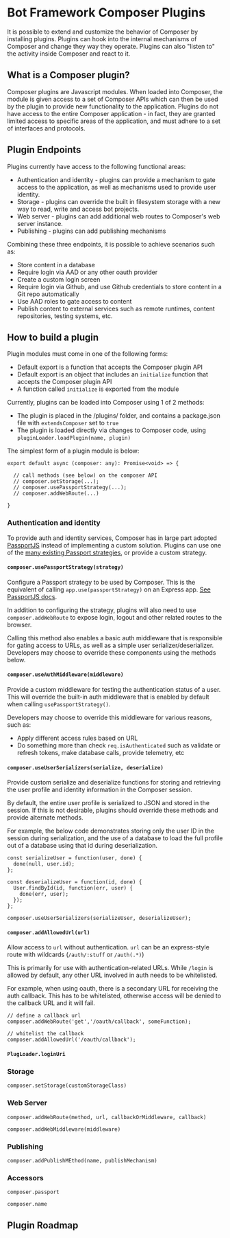 # Bot Framework Composer Plugins

It is possible to extend and customize the behavior of Composer by installing plugins.
Plugins can hook into the internal mechanisms of Composer and change they way they operate.
Plugins can also "listen to" the activity inside Composer and react to it.

## What is a Composer plugin?

Composer plugins are Javascript modules. When loaded into Composer, the module is given access
to a set of Composer APIs which can then be used by the plugin to provide new functionality to the application.
Plugins do not have access to the entire Composer application - in fact, they are granted limited access
to specific areas of the application, and must adhere to a set of interfaces and protocols.

## Plugin Endpoints

Plugins currently have access to the following functional areas:

* Authentication and identity - plugins can provide a mechanism to gate access to the application, as well as mechanisms used to provide user identity. 
* Storage - plugins can override the built in filesystem storage with a new way to read, write and access bot projects.
* Web server - plugins can add additional web routes to Composer's web server instance.
* Publishing - plugins can add publishing mechanisms

Combining these three endpoints, it is possible to achieve scenarios such as:

* Store content in a database
* Require login via AAD or any other oauth provider
* Create a custom login screen
* Require login via Github, and use Github credentials to store content in a Git repo automatically
* Use AAD roles to gate access to content
* Publish content to external services such as remote runtimes, content repositories, testing systems, etc.

## How to build a plugin

Plugin modules must come in one of the following forms:
* Default export is a function that accepts the Composer plugin API
* Default export is an object that includes an `initialize` function that accepts the Composer plugin API
* A function called `initialize` is exported from the module

Currently, plugins can be loaded into Composer using 1 of 2 methods:
* The plugin is placed in the /plugins/ folder, and contains a package.json file with `extendsComposer` set to `true`
* The plugin is loaded directly via changes to Composer code, using `pluginLoader.loadPlugin(name, plugin)`

The simplest form of a plugin module is below:

```
export default async (composer: any): Promise<void> => {

  // call methods (see below) on the composer API
  // composer.setStorage(...);
  // composer.usePassportStrategy(...);
  // composer.addWebRoute(...)

}
```

### Authentication and identity

To provide auth and identity services, Composer has in large part adopted [PassportJS](https://passportjs.org) instead of implementing a custom solution.
Plugins can use one of the [many existing Passport strategies](http://www.passportjs.org/packages/), or provide a custom strategy.

#### `composer.usePassportStrategy(strategy)`

Configure a Passport strategy to be used by Composer. This is the equivalent of calling `app.use(passportStrategy)` on an Express app. [See PassportJS docs](http://www.passportjs.org/docs/configure/).

In addition to configuring the strategy, plugins will also need to use `composer.addWebRoute` to expose login, logout and other related routes to the browser.

Calling this method also enables a basic auth middleware that is responsible for gating access to URLs, as well as a simple user serializer/deserializer.  Developers may choose to override these components using the methods below.

#### `composer.useAuthMiddleware(middleware)`

Provide a custom middleware for testing the authentication status of a user. This will override the built-in auth middleware that is enabled by default when calling `usePassportStrategy()`.

Developers may choose to override this middleware for various reasons, such as:
* Apply different access rules based on URL
* Do something more than check `req.isAuthenticated` such as validate or refresh tokens, make database calls, provide telemetry, etc

#### `composer.useUserSerializers(serialize, deserialize)`

Provide custom serialize and deserialize functions for storing and retrieving the user profile and identity information in the Composer session.

By default, the entire user profile is serialized to JSON and stored in the session. If this is not desirable, plugins should override these methods and provide alternate methods. 

For example, the below code demonstrates storing only the user ID in the session during serialization, and the use of a database to load the full profile out of a database using that id during deserialization.

```
const serializeUser = function(user, done) {
  done(null, user.id);
};

const deserializeUser = function(id, done) {
  User.findById(id, function(err, user) {
    done(err, user);
  });
};

composer.useUserSerializers(serializeUser, deserializeUser);
```

#### `composer.addAllowedUrl(url)`

Allow access to `url` without authentication. `url` can be an express-style route with wildcards (`/auth/:stuff` or `/auth(.*)`)

This is primarily for use with authentication-related URLs. While `/login` is allowed by default, any other URL involved in auth needs to be whitelisted.

For example, when using oauth, there is a secondary URL for receiving the auth callback.  This has to be whitelisted, otherwise access will be denied to the callback URL and it will fail.

```
// define a callback url
composer.addWebRoute('get','/oauth/callback', someFunction);

// whitelist the callback
composer.addAllowedUrl('/oauth/callback');
```

#### `PlugLoader.loginUri`

### Storage

`composer.setStorage(customStorageClass)`

### Web Server

`composer.addWebRoute(method, url, callbackOrMiddleware, callback)`

`composer.addWebMiddleware(middleware)`


### Publishing

`composer.addPublishMEthod(name, publishMechanism)`

### Accessors

`composer.passport`

`composer.name`

## Plugin Roadmap

